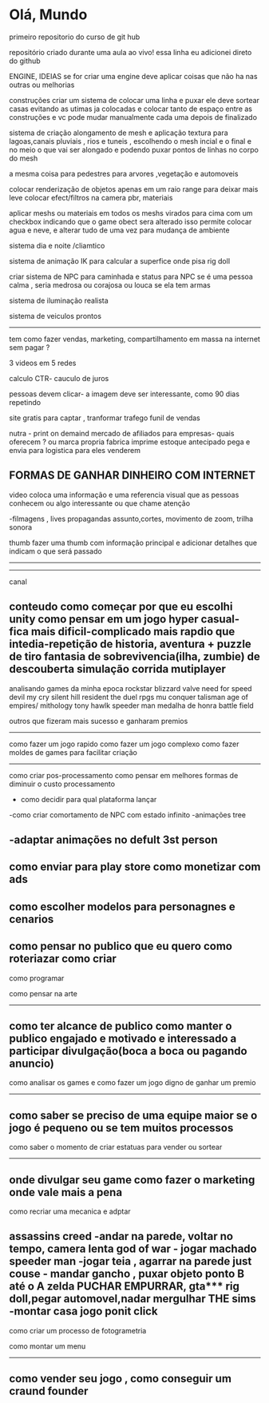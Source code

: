 # Olá, Mundo
 primeiro repositorio do curso de git hub

repositório criado durante uma aula ao vivo!
 essa linha eu adicionei direto do github

ENGINE, IDEIAS 
se for criar uma engine 
deve aplicar coisas  que não ha nas outras ou melhorias 

construções
criar um sistema de colocar uma linha e puxar
ele deve sortear casas  evitando as utimas ja colocadas
e colocar tanto de espaço  entre as construções 
e vc pode mudar manualmente cada uma depois de finalizado

sistema de criação alongamento de mesh e aplicação textura para lagoas,canais pluviais , rios e tuneis , 
escolhendo o mesh incial e o final e no meio o que vai ser alongado e podendo puxar pontos de linhas no corpo do mesh

a mesma coisa para pedestres 
para arvores ,vegetação e automoveis 



colocar renderização de objetos apenas em um raio range para deixar mais leve
colocar efect/filtros  na camera
pbr, materiais 

aplicar meshs ou materiais  em todos os meshs virados para cima  com um checkbox indicando que o game obect sera alterado 
isso permite colocar agua e neve, e alterar tudo de uma vez 
para mudança de ambiente

sistema dia e noite /cliamtico 

sistema de animação IK para calcular a superfice onde pisa
rig doll

criar sistema de NPC para  caminhada e status para NPC
se é uma pessoa calma , seria medrosa ou corajosa ou louca
se ela tem armas 

sistema de iluminação realista

sistema de veiculos prontos 


---------------------------------------------------------------------------

tem como fazer vendas, marketing, compartilhamento em massa na internet sem pagar ?

3 videos em 5 redes 

calculo CTR-
cauculo de juros

pessoas devem clicar- a imagem deve ser interessante, como 
90 dias 
repetindo

site gratis para captar , tranformar trafego
funil de vendas

nutra - print on demaind
mercado de afiliados para empresas- quais oferecem ?
ou marca propria
fabrica imprime estoque antecipado 
pega e envia para logistica para eles venderem


FORMAS DE GANHAR DINHEIRO COM INTERNET
---------------------------------------------------------------------------
video 
coloca uma informação e uma referencia visual que as pessoas conhecem
ou algo interessante ou que chame atenção

-filmagens , lives propagandas 
assunto,cortes, movimento de zoom,  trilha sonora
 

thumb
fazer uma thumb com informação principal e adicionar detalhes que indicam o que será passado 

-------------





--------------------------------------------------
canal 

conteudo 
como começar 
por que eu escolhi unity 
como pensar em um jogo
hyper casual- fica mais dificil-complicado mais rapdio que intedia-repetição
de historia, 
aventura + puzzle
de tiro
fantasia
de sobrevivencia(ilha, zumbie)
de descouberta
simulação
corrida
mutiplayer
-----------
analisando games da minha epoca
rockstar 
blizzard
valve
need for speed
devil my cry
silent hill
resident
the duel
rpgs
mu 
conquer
talisman
age of empires/ mithology
tony hawlk
speeder man
medalha de honra
battle field

outros que fizeram mais sucesso e ganharam premios

----------------
como fazer um jogo rapido
como fazer um jogo complexo
como fazer moldes de games  para facilitar criação 

----------
como criar pos-processamento
como pensar em melhores formas de  diminuir o custo processamento 
- como decidir para qual plataforma lançar

-como criar comortamento de NPC com estado infinito
-animações tree 

-adaptar animações no defult 3st person 
-----------
como enviar  para play store 
como monetizar com ads
------------
como escolher modelos 
para personagnes e cenarios 
------------

como pensar no publico que eu quero
como  roteriazar 
como criar
------------

como programar

como pensar na arte


--------------------------------------
como ter alcance de publico
como manter o publico engajado e motivado e interessado a participar
divulgação(boca a boca ou pagando anuncio)
-------------------------------------------
como analisar os games e como fazer um jogo digno de ganhar um premio

-----------------------------------------

como saber se preciso de uma equipe maior
se o jogo é pequeno ou se tem muitos processos
----------------------------------------------
como saber o momento de criar estatuas para vender ou sortear 

------------
onde divulgar seu game
como fazer o marketing
onde vale mais a pena
-------------------------

como recriar uma mecanica e adptar 

assassins creed -andar na parede, voltar no tempo, camera lenta
god of war - jogar machado
speeder man -jogar teia , agarrar na parede
just couse - mandar gancho , puxar objeto ponto B até o A
zelda PUCHAR EMPURRAR,
gta*** rig doll,pegar automovel,nadar mergulhar 
THE sims  -montar casa
jogo ponit click
--------------------------

como criar um processo de fotogrametria 

como montar um menu

--------------------------
como vender seu jogo , como conseguir um craund founder
--------------------------


